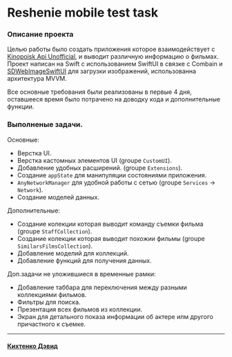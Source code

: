 # **Reshenie mobile test task**

### **Описание проекта**
Целью работы было создать приложения которое взаимодействует с [Kinopoisk Api Unofficial](https://kinopoiskapiunofficial.tech), и выводит различную информацию о фильмах.
Проект написан на Swift с использованием SwiftUI  в связке с Combain и [SDWebImageSwiftUI](https://github.com/SDWebImage/SDWebImageSwiftUI) для загрузки изображений, использованна архитектура MVVM.  

Все основные требования были реализованы в первые 4 дня, оставшееся время было потрачено на доводку кода и дополнительные функции.


### **Выполненые задачи.**
Основные:
+  Верстка UI.
+  Верстка кастомных элементов UI (groupe  `CustomUI`).
+  Добавление удобных расширений. (groupe  `Extensions`).
+  Создание `appState` для манипуляции состояниями приложения.
+  `AnyNetworkManager` для удобной работы с сетью (groupe  `Services` -> `Network`).
+  Создание моделей данных. 

Дополнительные:
+  Создание колекции которая выводит команду съемки фильма (groupe `StaffCollection`).
+  Создание колекции которая выводит похожии фильмы  (groupe `SimilarsFilmsCollection`).
+  Добавление моделий для коллекций.
+  Добавление функций для получения данных.
 
Доп.задачи не уложившиеся в временные рамки:
+ Добавление таббара для переключения между разными коллекциями фильмов.
+ Фильтры для поиска.
+ Презентация всех фильмов из коллекции.
+ Экран для детального показа информации об актере илм другого причастного к съемке.
______
#### [Кихтенко Дэвид](https://t.me/speshyNaSky) 

